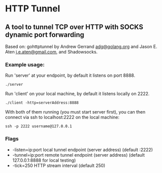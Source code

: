 # HTTP Tunnel

## A tool to tunnel TCP over HTTP with SOCKS dynamic port forwarding

Based on: gohttptunnel by Andrew Gerrand <adg@golang.org> and Jason E. Aten <j.e.aten@gmail.com>, and Shadowsocks.

### Example usage:

Run 'server' at your endpoint, by default it listens on port 8888.

    ./server

Run 'client' on your local machine, by default it listens locally on 2222.

    ./client -http=serverAddress:8888

With both of them running (you must start server first), you can then
connect via ssh to localhost:2222 on the local machine:

    ssh -p 2222 username@127.0.0.1

### Flags
  * -listen=ip:port local tunnel endpoint (server address)
    (default :2222)
  * -tunnel=ip:port remote tunnel endpoint (server address)
    (default 127.0.0.1:8888 for local testing)
  * -tick=250 HTTP stream interval
    (default 250)
